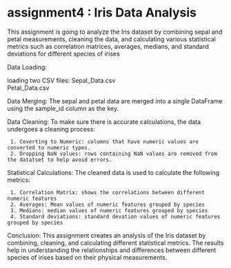 # assignment4 : Iris Data Analysis

This assignment is going to analyze the Iris dataset by combining sepal and petal measurements, cleaning the data, and calculating various statistical metrics such as correlation matrices, averages, medians, and standard deviations for different species of irises

Data Loading:

 loading two CSV files: 
   Sepal_Data.csv  
   Petal_Data.csv

Data Merging:
  The sepal and petal data are merged into a single DataFrame using the sample_id column as the key.

Data Cleaning:
  To make sure there is accurate calculations, the data undergoes a cleaning process:

     1. Coverting to Numeric: columns that have numeric values are converted to numeric types.
     2. Dropping NaN values: rows containing NaN values are removed from the datatset to help avoid errors.

Statistical Calculations:
  The cleaned data is used to calculate the following metrics:

     1. Correlation Matrix: shows the correlations between different numeric features
     2. Averages: Mean values of numeric features grouped by species
     3. Medians: median values of numeric features grouped by species
     4. Standard deviations: standard devation values of numeric features grouped by species


Conclusion:
 This assignment creates an analysis of the Iris dataset by combining, cleaning, and calculating different statistical metrics. The results help in understanding the relationships and differences between different species of irises based on their physical measurements.
